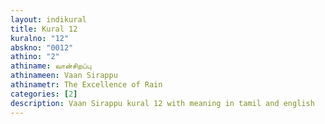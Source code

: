 ```yaml
---
layout: indikural
title: Kural 12
kuralno: "12"
abskno: "0012"
athino: "2"
athiname: வான்சிறப்பு
athinameen: Vaan Sirappu
athinametr: The Excellence of Rain
categories: [2]
description: Vaan Sirappu kural 12 with meaning in tamil and english 
---
```


